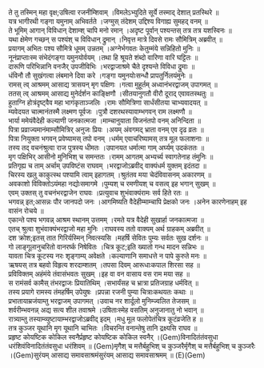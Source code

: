 

  
ते तु तस्मिन् महा वृक्ष;उषित्वा रजनीम्शिवाम् ।विमलेऽभ्युदिते सूर्ये तस्माद् देशात् प्रतस्थिरे  ॥   
यत्र भागीरथी गङ्गा यमुनाम् अभिवर्तते ।जग्मुस् तंदेशम् उद्दिश्य विगाह्य सुमहद् वनम्  ॥   
ते भूमिम् आगान् विविधान् देशाम्श् चापि मनो रमान् ।अदृष्ट पूर्वान् पश्यन्तस् तत्र तत्र यशस्विनः  ॥   
यथा क्षेमेण गच्छन् स पश्यंश् च विविधान् द्रुमान् ।निवृत्त मात्रे दिवसे रामः सौमित्रिम् अब्रवीत्  ॥   
प्रयागम् अभितः पश्य सौमित्रे धूमम् उन्नतम् ।अग्नेर्भगवतः केतुम्मंये सन्निहितो मुनिः  ॥   
नूनंप्राप्ताःस्म संभेदंगङ्गा यमुनयोर्वयम् ।तथा हि श्रूयते शंब्दो वारिणा वारि घट्टितः  ॥   
दारूणि परिभिन्नानि वनजैर् उपजीविभिः ।भरद्वाजाश्रमे चैते दृश्यन्ते विविधा द्रुमाः  ॥   
धंविनौ तौ सुखंगत्वा लंबमाने दिवा करे ।गङ्गा यमुनयोःसन्धौ प्रापतुर्निलयंमुनेः  ॥   
रामस् त्व् आश्रमम् आसाद्य त्रासयन् मृग पक्षिणः ।गत्वा मुहूर्तम् अध्वानंभरद्वाजम् उपागमत्  ॥   
ततस् त्व् आश्रमम् आसाद्य मुनेर्दर्शन काङ्क्षिणौ ।सीतयानुगतौ वीरौ दूराद् एवावतस्थतुः  ॥   
हुताग्नि होत्रंदृष्ट्वैव महा भागंकृताञ्जलिः ।रामः सौमित्रिणा सार्धंसीतया चाभ्यवादयत्  ॥   
म्यवेदयत चात्मानंतस्मै लक्ष्मण पूर्वजः ।पुत्रौ दशरथस्यावाम्भगवन् राम लक्ष्मणौ  ॥   
भार्या ममेयंवैदेही कल्याणी जनकात्मजा ।माम्चानुयाता विजनंतपो वनम् अनिन्दिता  ॥   
पित्रा प्रव्राज्यमानंमाम्सौमित्रिर् अनुजः प्रियः ।अयम् अंवगमद् भ्राता वनम् एव दृढ व्रतः  ॥   
पित्रा नियुक्ता भगवन् प्रवेष्यामस् तपो वनम् ।धर्मम् एवाचरिष्यामस् तत्र मूल फलाशनाः  ॥   
तस्य तद् वचनंश्रुत्वा राज पुत्रस्य धीमतः ।उपानयत धर्मात्मा गाम् अर्घ्यम् उदकंततः  ॥   
मृग पक्षिभिर् आसीनो मुनिभिश् च समन्ततः ।रामम् आगतम् अभ्यर्च्य स्वागतेनाह तंमुनिः  ॥   
प्रतिगृह्य च ताम् अर्चाम् उपविष्टंस राघवम् ।भरद्वाजोऽब्रवीद् वाक्यंधर्म युक्तम् इदंतदा  ॥   
चिरस्य खलु काकुत्स्थ पश्यामि त्वाम् इहागतम् ।श्रुतंतव मया चेदंविवासनम् अकारणम्  ॥   
अवकाशो विविक्तोऽयंमहा नद्योःसमागमे ।पुम्यश् च रमणीयश् च वसत्व् इह भगान् सुखम्  ॥   
एवम् उक्तस् तु वचनंभरद्वाजेन राघवः ।प्रत्युवाच शुभंवाक्यंरामः सर्व हिते रतः  ॥   
भगवन्न् इत;आसन्नः पौर जानपदो जनः ।आगमिष्यति वैदेहीम्माम्चापि प्रेक्षको जनः ।अनेन कारणेनाहम् इह वासंन रोचये  ॥   
एकान्ते पश्य भगवन्न् आश्रम स्थानम् उत्तमम् ।रमते यत्र वैदेही सुखार्हा जनकात्मजा  ॥   
एतच् श्रुत्वा शुभंवाक्यंभरद्वाजो महा मुनिः ।राघवस्य ततो वाक्यम् अर्थ ग्राहकम् अब्रवीत्  ॥   
दश क्रोश;इतस् तात गिरिर्यस्मिन् निवत्स्यसि ।महर्षि सेवितः पुम्यः सर्वतः सुख दर्शनः  ॥   
गो लाङ्गूलानुचरितो वानरर्ष्क निषेवितः ।चित्र कूट;इति ख्यातो गन्ध मादन सन्निभः  ॥   
यावता चित्र कूटस्य नरः शृङ्गाम्य् अवेक्षते ।कल्याणानि समाधत्ते न पापे कुरुते मनः  ॥   
ऋषयस् तत्र बहवो विहृत्य शरदाम्शतम् ।तपसा दिवम् आरूधाःकपाल शिरसा सह  ॥   
प्रविविक्तम् अहंमंये तंवासंभवतः सुखम् ।इह वा वन वासाय वस राम मया सह  ॥   
स रामंसर्व कामैस् तंभरद्वाजः प्रियातिथिम् ।सभार्यंसह च भ्रात्रा प्रतिजग्राह धर्मवित्  ॥   
तस्य प्रयागे रामस्य तंमहर्षिम् उपेयुषः ।प्रपन्ना रजनी पुम्या चित्राःकथयतः कथाः  ॥   
प्रभातायाम्रजंयाम्तु भरद्वाजम् उपागमत् ।उवाच नर शार्दूलो मुनिम्ज्वलित तेजसम्  ॥   
शर्वरीम्भवनन्न् अद्य सत्य शील तवाश्रमे ।उषिताःस्मेह वसतिम् अनुजानातु नो भवान्  ॥   
रात्र्याम्तु तस्याम्व्युष्टायाम्भरद्वाजोऽब्रवीद् इदम् ।मधु मूल फलोपेतंचित्र कूटंव्रजेति ह  ॥   
तत्र कुञ्जर यूथानि मृग यूथानि चाभितः ।विचरन्ति वनान्तेषु तानि द्रक्ष्यसि राघव  ॥   
प्रहृष्ट कोयष्टिक कोकिल स्वनैर्प्रहृष्ट कोयष्टिक कोकिल स्वनैर् ।(Gem)विनादितंतंवसुधा धरंशिवंविनादितंतंवसुधा धरंशिवम्  ॥ (Gem)मृगैश् च मत्तैर्बहुभिश् च कुञ्जरैर्मृगैश् च मत्तैर्बहुभिश् च कुञ्जरैः ।(Gem)सुरंयम् आसाद्य समावसाश्रमंसुरंयम् आसाद्य समावसाश्रमम्  ॥ (E)(Gem)  
